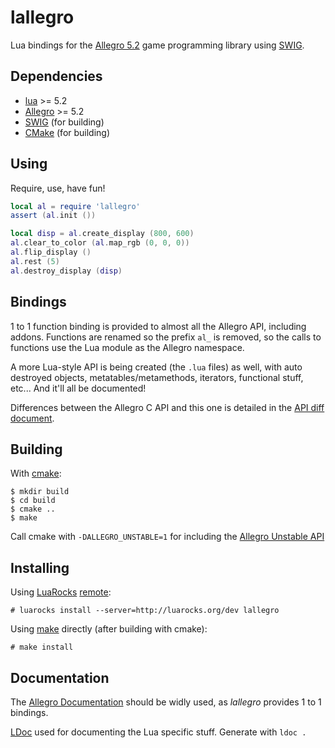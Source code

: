 lallegro
========
Lua bindings for the [Allegro 5.2](http://liballeg.org/) game programming library
using [SWIG](http://swig.org/). 


Dependencies
------------
- [lua](http://www.lua.org/) >= 5.2
- [Allegro](http://liballeg.org/) >= 5.2
- [SWIG](http://swig.org/) (for building)
- [CMake](https://cmake.org/) (for building)


Using
-----
Require, use, have fun!

```lua
local al = require 'lallegro'
assert (al.init ())

local disp = al.create_display (800, 600)
al.clear_to_color (al.map_rgb (0, 0, 0))
al.flip_display ()
al.rest (5)
al.destroy_display (disp)
```


Bindings
--------
1 to 1 function binding is provided to almost all the Allegro API, including
addons. Functions are renamed so the prefix `al_` is removed, so the calls to
functions use the Lua module as the Allegro namespace.

A more Lua-style API is being created (the `.lua` files) as well, with auto
destroyed objects, metatables/metamethods, iterators, functional stuff, etc...
And it'll all be documented!

Differences between the Allegro C API and this one is detailed in the
[API diff document](apidiff.md).


Building
--------
With [cmake](https://cmake.org/):

    $ mkdir build
	$ cd build
	$ cmake ..
	$ make

Call cmake with `-DALLEGRO_UNSTABLE=1` for including the [Allegro Unstable
API](http://liballeg.org/a5docs/trunk/getting_started.html#unstable-api)


Installing
----------
Using [LuaRocks](https://luarocks.org/)
[remote](https://luarocks.org/modules/gilzoide/lallegro):

    # luarocks install --server=http://luarocks.org/dev lallegro

Using [make](https://www.gnu.org/software/make/) directly (after building with
cmake):

    # make install


Documentation
-------------
The [Allegro Documentation](http://liballeg.org/a5docs/trunk/index.html) should
be widly used, as _lallegro_ provides 1 to 1 bindings.

[LDoc](https://github.com/stevedonovan/LDoc) used for documenting the Lua
specific stuff. Generate with `ldoc .`
